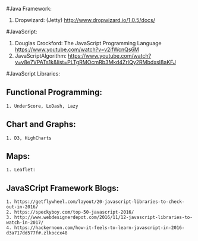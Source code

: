 #Java Framework:
  1. Dropwizard: (Jetty) http://www.dropwizard.io/1.0.5/docs/


#JavaScript:
   1. Douglas Crockford: The JavaScript Programming Language https://www.youtube.com/watch?v=v2ifWcnQs6M
   2. JavaScriptAlgorithm: https://www.youtube.com/watch?v=v8e7VPATs1k&list=PLTgRMOcmRb3Mkd4ZrlQy2RMbdxsI8aKFJ


#JavaScript Libraries:

  ## Functional Programming:
    1. UnderScore, LoDash, Lazy
   
  ## Chart and Graphs:
    1. D3, HighCharts
    
  ## Maps: 
    1. Leaflet: 
  
  ## JavaSCript Framework Blogs:
    1. https://getflywheel.com/layout/20-javascript-libraries-to-check-out-in-2016/
    2. https://speckyboy.com/top-50-javascript-2016/
    3. http://www.webdesignerdepot.com/2016/11/12-javascript-libraries-to-watch-in-2017/
    4. https://hackernoon.com/how-it-feels-to-learn-javascript-in-2016-d3a717dd577f#.zlkoccx48
